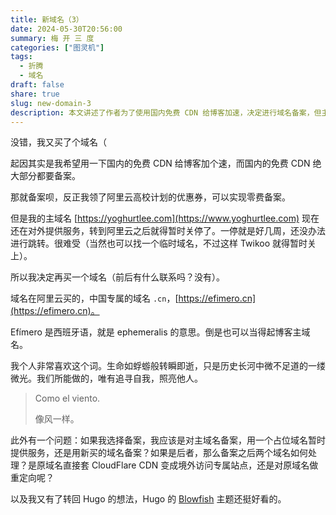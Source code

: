 ```yaml
---
title: 新域名（3）
date: 2024-05-30T20:56:00
summary: 梅 开 三 度
categories: ["图灵机"]
tags:
  - 折腾
  - 域名
draft: false
share: true
slug: new-domain-3
description: 本文讲述了作者为了使用国内免费 CDN 给博客加速，决定进行域名备案，但主域名 yoghurtlee.com 备案期间需暂时关停。为避免影响，作者购买了新域名 efimero.cn。作者很喜欢其寓意，并考虑用其进行备案。最后，作者提出了备案后如何处理两个域名的疑问，并表示对 Hugo 主题 Blowfish 的兴趣。
---
```

没错，我又买了个域名（

起因其实是我希望用一下国内的免费 CDN 给博客加个速，而国内的免费 CDN 绝大部分都要备案。

那就备案呗，反正我领了阿里云高校计划的优惠券，可以实现零费备案。

但是我的主域名 [https://yoghurtlee.com](https://www.yoghurtlee.com) 现在还在对外提供服务，转到阿里云之后就得暂时关停了。一停就是好几周，还没办法进行跳转。很难受（当然也可以找一个临时域名，不过这样 Twikoo 就得暂时关上）。

所以我决定再买一个域名（前后有什么联系吗？没有）。

域名在阿里云买的，中国专属的域名 `.cn`，[https://efimero.cn](https://efimero.cn)。

Efímero 是西班牙语，就是 ephemeralis 的意思。倒是也可以当得起博客主域名。

我个人非常喜欢这个词。生命如蜉蝣般转瞬即逝，只是历史长河中微不足道的一缕微光。我们所能做的，唯有追寻自我，照亮他人。

> Como el viento.
>
> 像风一样。

此外有一个问题：如果我选择备案，我应该是对主域名备案，用一个占位域名暂时提供服务，还是用新买的域名备案？如果是后者，那么备案之后两个域名如何处理？是原域名直接套 CloudFlare CDN 变成境外访问专属站点，还是对原域名做重定向呢？

以及我又有了转回 Hugo 的想法，Hugo 的 [Blowfish](https://blowfish.page) 主题还挺好看的。
